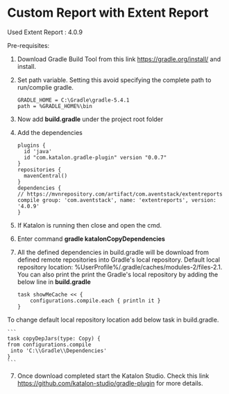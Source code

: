 # Custom Report with Extent Report

Used Extent Report : 4.0.9

Pre-requisites:

1. Download Gradle Build Tool from this link https://gradle.org/install/ and install.
2. Set path variable.  Setting this avoid specifying the complete path to run/complie gradle.
	```
	GRADLE_HOME = C:\Gradle\gradle-5.4.1
	path = %GRADLE_HOME%\bin
	```
 
2. Now add <b>build.gradle</b> under the project root folder
3. Add the dependencies 
	```
	plugins {
	  id 'java'
	  id "com.katalon.gradle-plugin" version "0.0.7"
	}
	repositories {
	  mavenCentral()
	}
	dependencies {
	// https://mvnrepository.com/artifact/com.aventstack/extentreports
	compile group: 'com.aventstack', name: 'extentreports', version: '4.0.9'
	}
	```
4. If Katalon is running then close and open the cmd.
5. Enter command <b>gradle katalonCopyDependencies</b> 
6. All the defined dependencies in build.gradle will be download from defined remote repositories into Gradle's local repository.
Default local repository location:  </b>%UserProfile%/.gradle/caches/modules-2/files-2.1</b>. You can also print the print the Gradle's local repository by adding the below line in <b>build.gradle</b>
	```
	task showMeCache << {
  		configurations.compile.each { println it }
	}
	```
To change default local repository location add below task in build.gradle.
	
	```
	task copyDepJars(type: Copy) {
  	from configurations.compile
 	 into 'C:\\Gradle\\Dependencies'
	}
	```
	
7. Once download completed start the Katalon Studio. Check this link https://github.com/katalon-studio/gradle-plugin for more details.

